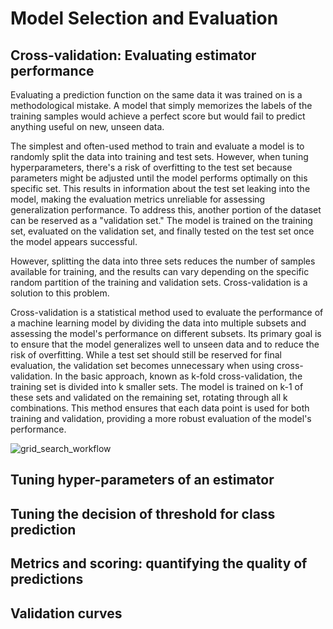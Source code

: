 # Model Selection and Evaluation

## Cross-validation: Evaluating estimator performance

Evaluating a prediction function on the same data it was trained on is a methodological mistake. A model that simply memorizes the labels of the training samples would achieve a perfect score but would fail to predict anything useful on new, unseen data.

The simplest and often-used method to train and evaluate a model is to randomly split the data into training and test sets. However, when tuning hyperparameters, there's a risk of overfitting to the test set because parameters might be adjusted until the model performs optimally on this specific set. This results in information about the test set leaking into the model, making the evaluation metrics unreliable for assessing generalization performance. To address this, another portion of the dataset can be reserved as a "validation set." The model is trained on the training set, evaluated on the validation set, and finally tested on the test set once the model appears successful.

However, splitting the data into three sets reduces the number of samples available for training, and the results can vary depending on the specific random partition of the training and validation sets. Cross-validation is a solution to this problem.

Cross-validation is a statistical method used to evaluate the performance of a machine learning model by dividing the data into multiple subsets and assessing the model's performance on different subsets. Its primary goal is to ensure that the model generalizes well to unseen data and to reduce the risk of overfitting. While a test set should still be reserved for final evaluation, the validation set becomes unnecessary when using cross-validation. In the basic approach, known as k-fold cross-validation, the training set is divided into k smaller sets. The model is trained on k-1 of these sets and validated on the remaining set, rotating through all k combinations. This method ensures that each data point is used for both training and validation, providing a more robust evaluation of the model's performance.

![grid_search_workflow](https://scikit-learn.org/stable/_images/grid_search_workflow.png)

## Tuning hyper-parameters of an estimator


## Tuning the decision of threshold for class prediction


## Metrics and scoring: quantifying the quality of predictions


## Validation curves